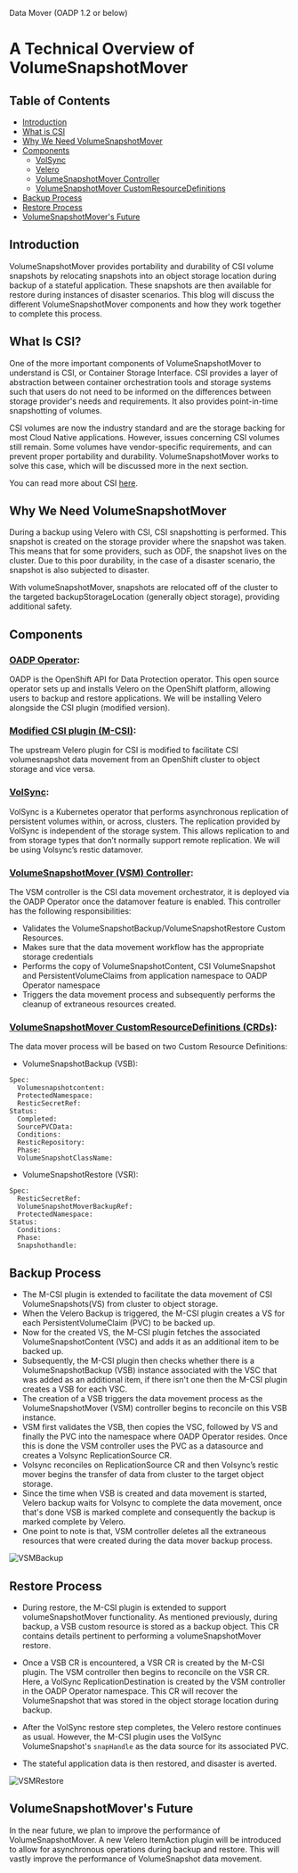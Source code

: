 Data Mover (OADP 1.2 or below)

# A Technical Overview of VolumeSnapshotMover

## Table of Contents
- [Introduction](#introduction)
- [What is CSI](#what-is-csi)
- [Why We Need VolumeSnapshotMover](#why-we-need-volumesnapshotmover)
- [Components](#components)
  - [VolSync](#volsync)
  - [Velero](#velero)
  - [VolumeSnapshotMover Controller](#volumesnapshotmover-controller)
  - [VolumeSnapshotMover CustomResourceDefinitions](#volumesnapshotmover-customresourcedefinitions)
- [Backup Process](#backup-process)
- [Restore Process](#restore-process)
- [VolumeSnapshotMover's Future](#volumesnapshotmovers-future)


## Introduction

VolumeSnapshotMover provides portability and durability of CSI volume snapshots
by relocating snapshots into an object storage location during backup of a
stateful application. These snapshots are then available for restore during
instances of disaster scenarios. This blog will discuss the different
VolumeSnapshotMover components and how they work together to complete this
process.


## What Is CSI?

One of the more important components of VolumeSnapshotMover to understand is CSI,
or Container Storage Interface. CSI provides a layer of abstraction between container
orchestration tools and storage systems such that users do not need to be
informed on the differences between storage provider's needs and requirements.
It also provides point-in-time snapshotting of volumes.

CSI volumes are now the industry standard and are the storage backing for most
Cloud Native applications.
However, issues concerning CSI volumes still remain. Some volumes have
vendor-specific requirements, and can prevent proper portability and durability.
VolumeSnapshotMover works to solve this case, which will be
discussed more in the next section.

You can read more about CSI [here](https://kubernetes-csi.github.io/docs/).


## Why We Need VolumeSnapshotMover

During a backup using Velero with CSI, CSI snapshotting is performed. This
snapshot is created on the storage provider where the snapshot was taken.
This means that for some providers, such as ODF, the snapshot lives on the
cluster. Due to this poor durability, in the case of a disaster scenario, the
snapshot is also subjected to disaster.

With volumeSnapshotMover, snapshots are relocated off of the cluster to the
targeted backupStorageLocation (generally object storage), providing additional safety.


## Components

### [OADP Operator](https://github.com/openshift/oadp-operator):
OADP is the OpenShift API for Data Protection operator. This open source operator sets up and installs Velero on the OpenShift platform, allowing users to backup and restore applications.
We will be installing Velero alongside the CSI plugin (modified version).

### [Modified CSI plugin (M-CSI)](https://github.com/openshift/velero-plugin-for-csi/tree/data-mover):
The upstream Velero plugin for CSI is modified to facilitate CSI volumesnapshot data movement from an OpenShift cluster to object storage and vice versa.

### [VolSync](https://volsync.readthedocs.io/en/stable/):
VolSync is a Kubernetes operator that performs asynchronous replication of persistent volumes within, or across, clusters. The replication provided by VolSync is independent of the storage system. This allows replication to and from storage types that don’t normally support remote replication.
We will be using Volsync’s restic datamover.

### [VolumeSnapshotMover (VSM) Controller](https://github.com/migtools/volume-snapshot-mover):
The VSM controller is the CSI data movement orchestrator, it is deployed via the OADP Operator once the datamover feature is enabled. This controller has the following responsibilities:
- Validates the VolumeSnapshotBackup/VolumeSnapshotRestore Custom Resources.
- Makes sure that the data movement workflow has the appropriate storage credentials
- Performs the copy of VolumeSnapshotContent, CSI VolumeSnapshot and PersistentVolumeClaims from application namespace to OADP Operator namespace
- Triggers the data movement process and subsequently performs the cleanup of extraneous resources created.

### [VolumeSnapshotMover CustomResourceDefinitions (CRDs)](https://github.com/migtools/volume-snapshot-mover/tree/master/config/crd/bases):
The data mover process will be based on two Custom Resource Definitions:
- VolumeSnapshotBackup (VSB):
```
Spec:
  Volumesnapshotcontent:
  ProtectedNamespace:
  ResticSecretRef:
Status:
  Completed:
  SourcePVCData:
  Conditions:
  ResticRepository:
  Phase:
  VolumeSnapshotClassName:
```
- VolumeSnapshotRestore (VSR):
```
Spec:
  ResticSecretRef:
  VolumeSnapshotMoverBackupRef:
  ProtectedNamespace:
Status:
  Conditions:
  Phase:
  Snapshothandle:
```

## Backup Process

- The M-CSI plugin is extended to facilitate the data movement of CSI VolumeSnapshots(VS) from cluster to object storage.
- When the Velero Backup is triggered, the M-CSI plugin creates a VS for each PersistentVolumeClaim (PVC) to be backed up.
- Now for the created VS, the M-CSI plugin fetches the associated VolumeSnapshotContent (VSC) and adds it as an additional item to be backed up.
- Subsequently, the M-CSI plugin then checks whether there is a VolumeSnapshotBackup (VSB) instance associated with the VSC that was added as an additional item, if there isn't one then the M-CSI plugin creates a VSB for each VSC.
- The creation of a VSB triggers the data movement process as the VolumeSnapshotMover (VSM) controller begins to reconcile on this VSB instance.
- VSM first validates the VSB, then copies the VSC, followed by VS and finally the PVC into the namespace where OADP Operator resides. Once this is done the VSM controller uses the PVC as a datasource and creates a Volsync ReplicationSource CR.
- Volsync reconciles on ReplicationSource CR and then Volsync’s restic mover begins the transfer of data from cluster to the target object storage.
- Since the time when VSB is created and data movement is started, Velero backup waits for Volsync to complete the data movement, once that's done VSB is marked complete and consequently the backup is marked complete by Velero.
- One point to note is that, VSM controller deletes all the extraneous resources that were created during the data mover backup process.


![VSMBackup](data-mover-backup.png)



## Restore Process

- During restore, the M-CSI plugin is extended to support volumeSnapshotMover
functionality. As mentioned previously, during backup, a VSB custom
resource is stored as a backup object. This CR contains details pertinent to
performing a volumeSnapshotMover restore.

- Once a VSB CR is encountered, a VSR CR is created by the M-CSI plugin. The VSM controller
then begins to reconcile on the VSR CR. Here, a VolSync ReplicationDestination is created by the VSM controller in the
OADP Operator namespace. This CR will recover the VolumeSnapshot that was
stored in the object storage location during backup.

- After the VolSync restore step completes, the Velero restore continues as usual.
However, the M-CSI plugin uses the VolSync VolumeSnapshot's `snapHandle`
as the data source for its associated PVC.

- The stateful application data is then restored, and disaster is averted.


![VSMRestore](data-mover-restore.png)

## VolumeSnapshotMover's Future

In the near future, we plan to improve the performance of VolumeSnapshotMover.
A new Velero ItemAction plugin will be introduced to allow for asynchronous
operations during backup and restore. This will vastly improve the performance of
VolumeSnapshot data movement.
